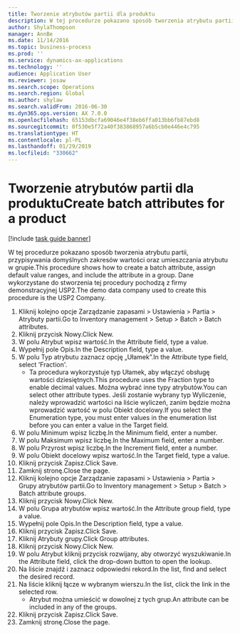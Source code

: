 ```yaml
---
title: Tworzenie atrybutów partii dla produktu
description: W tej procedurze pokazano sposób tworzenia atrybutu partii, przypisywania domyślnych zakresów wartości oraz umieszczania atrybutu w grupie.
author: ShylaThompson
manager: AnnBe
ms.date: 11/14/2016
ms.topic: business-process
ms.prod: ''
ms.service: dynamics-ax-applications
ms.technology: ''
audience: Application User
ms.reviewer: josaw
ms.search.scope: Operations
ms.search.region: Global
ms.author: shylaw
ms.search.validFrom: 2016-06-30
ms.dyn365.ops.version: AX 7.0.0
ms.openlocfilehash: 65153dbcfa69046e4f38eb6ffa013bb6fb87ebd8
ms.sourcegitcommit: 0f530e5f72a40f383868957a6b5cb0e446e4c795
ms.translationtype: HT
ms.contentlocale: pl-PL
ms.lasthandoff: 01/29/2019
ms.locfileid: "330662"
---
```

# <a name="create-batch-attributes-for-a-product"></a><span data-ttu-id="5af9b-103">Tworzenie atrybutów partii dla produktu</span><span class="sxs-lookup"><span data-stu-id="5af9b-103">Create batch attributes for a product</span></span>

[!include [task guide banner](../../includes/task-guide-banner.md)]

<span data-ttu-id="5af9b-104">W tej procedurze pokazano sposób tworzenia atrybutu partii, przypisywania domyślnych zakresów wartości oraz umieszczania atrybutu w grupie.</span><span class="sxs-lookup"><span data-stu-id="5af9b-104">This procedure shows how to create a batch attribute, assign default value ranges, and include the attribute in a group.</span></span> <span data-ttu-id="5af9b-105">Dane wykorzystane do stworzenia tej procedury pochodzą z firmy demonstracyjnej USP2.</span><span class="sxs-lookup"><span data-stu-id="5af9b-105">The demo data company used to create this procedure is the USP2 Company.</span></span>

1. <span data-ttu-id="5af9b-106">Kliknij kolejno opcje Zarządzanie zapasami > Ustawienia > Partia > Atrybuty partii.</span><span class="sxs-lookup"><span data-stu-id="5af9b-106">Go to Inventory management > Setup > Batch > Batch attributes.</span></span>
2. <span data-ttu-id="5af9b-107">Kliknij przycisk Nowy.</span><span class="sxs-lookup"><span data-stu-id="5af9b-107">Click New.</span></span>
3. <span data-ttu-id="5af9b-108">W polu Atrybut wpisz wartość.</span><span class="sxs-lookup"><span data-stu-id="5af9b-108">In the Attribute field, type a value.</span></span>
4. <span data-ttu-id="5af9b-109">Wypełnij pole Opis.</span><span class="sxs-lookup"><span data-stu-id="5af9b-109">In the Description field, type a value.</span></span>
5. <span data-ttu-id="5af9b-110">W polu Typ atrybutu zaznacz opcję „Ułamek”.</span><span class="sxs-lookup"><span data-stu-id="5af9b-110">In the Attribute type field, select 'Fraction'.</span></span>
    * <span data-ttu-id="5af9b-111">Ta procedura wykorzystuje typ Ułamek, aby włączyć obsługę wartości dziesiętnych.</span><span class="sxs-lookup"><span data-stu-id="5af9b-111">This procedure uses the Fraction type to enable decimal values.</span></span> <span data-ttu-id="5af9b-112">Można wybrać inne typy atrybutów.</span><span class="sxs-lookup"><span data-stu-id="5af9b-112">You can select other attribute types.</span></span> <span data-ttu-id="5af9b-113">Jeśli zostanie wybrany typ Wyliczenie, należy wprowadzić wartości na liście wyliczeń, zanim będzie można wprowadzić wartość w polu Obiekt docelowy.</span><span class="sxs-lookup"><span data-stu-id="5af9b-113">If you select the Enumeration type, you must enter values in the enumeration list before you can enter a value in the Target field.</span></span>  
6. <span data-ttu-id="5af9b-114">W polu Minimum wpisz liczbę.</span><span class="sxs-lookup"><span data-stu-id="5af9b-114">In the Minimum field, enter a number.</span></span>
7. <span data-ttu-id="5af9b-115">W polu Maksimum wpisz liczbę.</span><span class="sxs-lookup"><span data-stu-id="5af9b-115">In the Maximum field, enter a number.</span></span>
8. <span data-ttu-id="5af9b-116">W polu Przyrost wpisz liczbę.</span><span class="sxs-lookup"><span data-stu-id="5af9b-116">In the Increment field, enter a number.</span></span>
9. <span data-ttu-id="5af9b-117">W polu Obiekt docelowy wpisz wartość.</span><span class="sxs-lookup"><span data-stu-id="5af9b-117">In the Target field, type a value.</span></span>
10. <span data-ttu-id="5af9b-118">Kliknij przycisk Zapisz.</span><span class="sxs-lookup"><span data-stu-id="5af9b-118">Click Save.</span></span>
11. <span data-ttu-id="5af9b-119">Zamknij stronę.</span><span class="sxs-lookup"><span data-stu-id="5af9b-119">Close the page.</span></span>
12. <span data-ttu-id="5af9b-120">Kliknij kolejno opcje Zarządzanie zapasami > Ustawienia > Partia > Grupy atrybutów partii.</span><span class="sxs-lookup"><span data-stu-id="5af9b-120">Go to Inventory management > Setup > Batch > Batch attribute groups.</span></span>
13. <span data-ttu-id="5af9b-121">Kliknij przycisk Nowy.</span><span class="sxs-lookup"><span data-stu-id="5af9b-121">Click New.</span></span>
14. <span data-ttu-id="5af9b-122">W polu Grupa atrybutów wpisz wartość.</span><span class="sxs-lookup"><span data-stu-id="5af9b-122">In the Attribute group field, type a value.</span></span>
15. <span data-ttu-id="5af9b-123">Wypełnij pole Opis.</span><span class="sxs-lookup"><span data-stu-id="5af9b-123">In the Description field, type a value.</span></span>
16. <span data-ttu-id="5af9b-124">Kliknij przycisk Zapisz.</span><span class="sxs-lookup"><span data-stu-id="5af9b-124">Click Save.</span></span>
17. <span data-ttu-id="5af9b-125">Kliknij Atrybuty grupy.</span><span class="sxs-lookup"><span data-stu-id="5af9b-125">Click Group attributes.</span></span>
18. <span data-ttu-id="5af9b-126">Kliknij przycisk Nowy.</span><span class="sxs-lookup"><span data-stu-id="5af9b-126">Click New.</span></span>
19. <span data-ttu-id="5af9b-127">W polu Atrybut kliknij przycisk rozwijany, aby otworzyć wyszukiwanie.</span><span class="sxs-lookup"><span data-stu-id="5af9b-127">In the Attribute field, click the drop-down button to open the lookup.</span></span>
20. <span data-ttu-id="5af9b-128">Na liście znajdź i zaznacz odpowiedni rekord.</span><span class="sxs-lookup"><span data-stu-id="5af9b-128">In the list, find and select the desired record.</span></span>
21. <span data-ttu-id="5af9b-129">Na liście kliknij łącze w wybranym wierszu.</span><span class="sxs-lookup"><span data-stu-id="5af9b-129">In the list, click the link in the selected row.</span></span>
    * <span data-ttu-id="5af9b-130">Atrybut można umieścić w dowolnej z tych grup.</span><span class="sxs-lookup"><span data-stu-id="5af9b-130">An attribute can be included in any of the groups.</span></span>  
22. <span data-ttu-id="5af9b-131">Kliknij przycisk Zapisz.</span><span class="sxs-lookup"><span data-stu-id="5af9b-131">Click Save.</span></span>
23. <span data-ttu-id="5af9b-132">Zamknij stronę.</span><span class="sxs-lookup"><span data-stu-id="5af9b-132">Close the page.</span></span>

